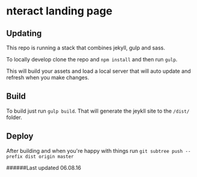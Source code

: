 # nteract landing page

## Updating

This repo is running a stack that combines jekyll, gulp and sass. 

To locally develop clone the repo and `npm install` and then run `gulp`.

This will build your assets and load a local server that will auto update and refresh when you make changes.

## Build

To build just run `gulp build`. That will generate the jeykll site to the `/dist/` folder.

## Deploy

After building and when you're happy with things run `git subtree push --prefix dist origin master`

######Last updated 06.08.16
